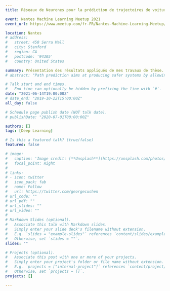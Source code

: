 ```yaml
---
title: Réseaux de Neurones pour la prédiction de trajectoires de voitures (Vehicle Motion Forecasting with Neural Networks)

event: Nantes Machine Learning Meetup 2021
event_url: https://www.meetup.com/fr-FR/Nantes-Machine-Learning-Meetup/events/278453140/

location: Nantes
# address:
#   street: 450 Serra Mall
#   city: Stanford
#   region: CA
#   postcode: '94305'
#   country: United States

summary: Présentation des résultats appliqués de mes travaux de thèse.
# abstract: "Path prediction aims at producing safer systems by allowing them to anticipate the outcomes of road scenes situations. Lately, machine learning methods have been used extensively for that purpose. Neural networks in particular with architectures such as RNN, LSTM, CNN, and self-attention. They offer the best results with the commonly used metrics. However, these evaluation criteria do not guarantee safety and can be criticized. More requirements should be met than the minimization of a few metrics."

# Talk start and end times.
#   End time can optionally be hidden by prefixing the line with `#`.
date: "2021-06-14T19:00:00Z"
# date_end: "2019-10-22T15:00:00Z"
all_day: false

# Schedule page publish date (NOT talk date).
# publishDate: "2020-07-01T00:00:00Z"

authors: []
tags: [Deep Learning]

# Is this a featured talk? (true/false)
featured: false

# image:
#   caption: 'Image credit: [**Unsplash**](https://unsplash.com/photos/bzdhc5b3Bxs)'
#   focal_point: Right
# 
# links:
# - icon: twitter
#   icon_pack: fab
#   name: Follow
#   url: https://twitter.com/georgecushen
# url_code: ""
# url_pdf: ""
# url_slides: ""
# url_video: ""
# 
# Markdown Slides (optional).
#   Associate this talk with Markdown slides.
#   Simply enter your slide deck's filename without extension.
#   E.g. `slides = "example-slides"` references `content/slides/example-slides.md`.
#   Otherwise, set `slides = ""`.
slides: ""

# Projects (optional).
#   Associate this post with one or more of your projects.
#   Simply enter your project's folder or file name without extension.
#   E.g. `projects = ["internal-project"]` references `content/project/deep-learning/index.md`.
#   Otherwise, set `projects = []`.
projects: []

---
```

